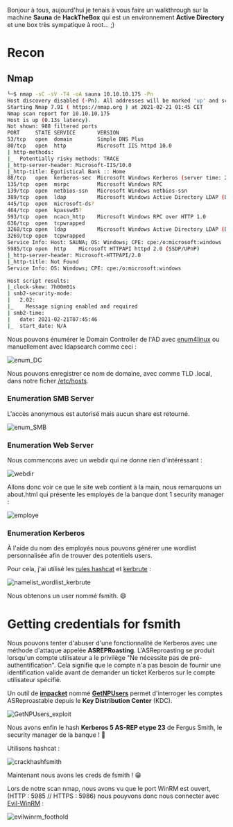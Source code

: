Bonjour à tous, aujourd'hui je tenais à vous faire un walkthrough sur la machine **Sauna** de **HackTheBox** qui est un environnement **Active Directory** et une box très sympatique à root... ;)

# Recon

## Nmap

```bash
└─$ nmap -sC -sV -T4 -oA sauna 10.10.10.175 -Pn
Host discovery disabled (-Pn). All addresses will be marked 'up' and scan times will be slower.
Starting Nmap 7.91 ( https://nmap.org ) at 2021-02-21 01:45 CET
Nmap scan report for 10.10.10.175
Host is up (0.13s latency).
Not shown: 988 filtered ports
PORT     STATE SERVICE       VERSION
53/tcp   open  domain        Simple DNS Plus
80/tcp   open  http          Microsoft IIS httpd 10.0
| http-methods: 
|_  Potentially risky methods: TRACE
|_http-server-header: Microsoft-IIS/10.0
|_http-title: Egotistical Bank :: Home
88/tcp   open  kerberos-sec  Microsoft Windows Kerberos (server time: 2021-02-21 07:45:37Z)
135/tcp  open  msrpc         Microsoft Windows RPC
139/tcp  open  netbios-ssn   Microsoft Windows netbios-ssn
389/tcp  open  ldap          Microsoft Windows Active Directory LDAP (Domain: EGOTISTICAL-BANK.LOCAL0., Site: Default-First-Site-Name)
445/tcp  open  microsoft-ds?
464/tcp  open  kpasswd5?
593/tcp  open  ncacn_http    Microsoft Windows RPC over HTTP 1.0
636/tcp  open  tcpwrapped
3268/tcp open  ldap          Microsoft Windows Active Directory LDAP (Domain: EGOTISTICAL-BANK.LOCAL0., Site: Default-First-Site-Name)
3269/tcp open  tcpwrapped
Service Info: Host: SAUNA; OS: Windows; CPE: cpe:/o:microsoft:windows
5985/tcp open  http    Microsoft HTTPAPI httpd 2.0 (SSDP/UPnP)
|_http-server-header: Microsoft-HTTPAPI/2.0
|_http-title: Not Found
Service Info: OS: Windows; CPE: cpe:/o:microsoft:windows

Host script results:
|_clock-skew: 7h00m01s
| smb2-security-mode: 
|   2.02: 
|_    Message signing enabled and required
| smb2-time: 
|   date: 2021-02-21T07:45:46
|_  start_date: N/A
```

Nous pouvons énumérer le Domain Controller de l'AD avec [enum4linux](https://github.com/CiscoCXSecurity/enum4linux) ou manuellement avec ldapsearch comme ceci :

![enum_DC](https://i.imgur.com/RQKXEQs.png)

Nous pouvons enregistrer ce nom de domaine, avec comme TLD .local, dans notre ficher [/etc/hosts](https://www.configserverfirewall.com/ubuntu-linux/hosts-file/).

### Enumeration SMB Server

L'accès anonymous est autorisé mais aucun share est retourné.

![enum_SMB](https://i.imgur.com/xID4GwS.png)

### Enumeration Web Server

Nous commencons avec un webdir qui ne donne rien d'intéréssant :

![webdir](https://i.imgur.com/jZAIuBd.png)

Allons donc voir ce que le site web contient à la main, nous remarquons un about.html qui présente les employés de la banque dont 1 security manager :

![employe](https://i.imgur.com/nCFx9WH.png)

### Enumeration Kerberos

À l'aide du nom des employés nous pouvons générer une wordlist personnalisée afin de trouver des potentiels users.

Pour cela, j'ai utilisé les [rules hashcat](https://hashcat.net/wiki/doku.php?id=rule_based_attack) et [kerbrute](https://github.com/ropnop/kerbrute) :

![namelist_wordlist_kerbrute](https://i.imgur.com/zvKBlps.png)

Nous obtenons un user nommé fsmith. 😄

# Getting credentials for fsmith

Nous pouvons tenter d'abuser d'une fonctionnalité de Kerberos avec une méthode d'attaque appelée **ASREPRoasting**. L'ASReproasting se produit lorsqu'un compte utilisateur a le privilège
"Ne nécessite pas de pré-authentification". Cela signifie que le compte n'a pas besoin de fournir une identification valide avant de demander un ticket Kerberos sur le compte utilisateur spécifié.

Un outil de **[impacket](https://github.com/SecureAuthCorp/impacket)** nommé **[GetNPUsers](https://github.com/SecureAuthCorp/impacket/blob/master/examples/GetNPUsers.py)** permet d'interroger les comptes ASReproastable depuis le **Key Distribution Center** (KDC).

![GetNPUsers_exploit](https://i.imgur.com/XbWQxgW.png)

Nous avons enfin le hash **Kerberos 5 AS-REP etype 23** de Fergus Smith, le security manager de la banque ! 🙂

Utilisons hashcat :

![crackhashfsmith](https://i.imgur.com/Hcd07tr.png)

Maintenant nous avons les creds de fsmith ! 😁

Lors de notre scan nmap, nous avons vu que le port WinRM est ouvert, (HTTP : 5985 // HTTPS : 5986) nous pouyvons donc nous connecter avec [Evil-WinRM](https://github.com/Hackplayers/evil-winrm) :

![evilwinrm_foothold]()
